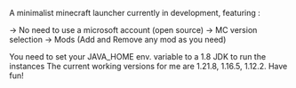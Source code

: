 A minimalist minecraft launcher currently in development, featuring :

-> No need to use a microsoft account (open source)
-> MC version selection
-> Mods (Add and Remove any mod as you need)

You need to set your JAVA_HOME env. variable to a 1.8 JDK to run the instances
The current working versions for me are 1.21.8, 1.16.5, 1.12.2.
Have fun!